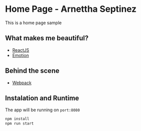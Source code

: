 # Home Page - Arnettha Septinez

This is a home page sample


## What makes me beautiful?

* [ReactJS](https://reactjs.org/)
* [Emotion](https://emotion.sh/)


## Behind the scene

* [Webpack](https://webpack.js.org/)


## Instalation and Runtime

The app will be running on `port:8080`
```bash
npm install
npm run start
```